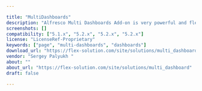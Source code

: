 ```yaml
---

title: "MultiDashboards"
description: "Alfresco Multi Dashboards Add-on is very powerful and flexible. It allows creating several dashboard pages for Alfresco sites, that allows to split and sort dashlets on different pages."
screenshots: []
compatibility: ["5.1.x", "5.2.x", "5.2.x", "5.2.x"]
license: "LicenseRef-Proprietary"
keywords: ["page", "multi-dashboards", "dashboards"]
download_url: "https://flex-solution.com/site/solutions/multi_dashboard"
vendor: "Sergey Palyukh ‌"
about: ""
about_url: "https://flex-solution.com/site/solutions/multi_dashboard"
draft: false

---
```

